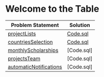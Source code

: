 # Welcome to the Table

|Problem Statement|Solution|
|---|---|
|[projectLists](https://github.com/Lintik/CodeFights-Databases/blob/master/Welcome%20to%20the%20Table/projectList/README.md)|[Code.sql](https://github.com/Lintik/CodeFights-Databases/blob/master/Welcome%20to%20the%20Table/projectList/CODE.sql)|
|[countriesSelection](https://github.com/Lintik/CodeFights-Databases/blob/master/Welcome%20to%20the%20Table/countriesSelection/README.md)|[Code.sql](https://github.com/Lintik/CodeFights-Databases/blob/master/Welcome%20to%20the%20Table/countriesSelection/Code.sql)|
|[monthlyScholarships](https://github.com/Lintik/CodeFights-Databases/blob/master/Welcome%20to%20the%20Table/monthlyScholarships/README.md)|[Code.sql]|
|[projectsTeam](https://github.com/Lintik/CodeFights-Databases/blob/master/Welcome%20to%20the%20Table/projectsTeam/README.md)|[Code.sql]|
|[automaticNotifications](https://github.com/Lintik/CodeFights-Databases/blob/master/Welcome%20to%20the%20Table/automaticNotifications/README.md)|[Code.sql]|

